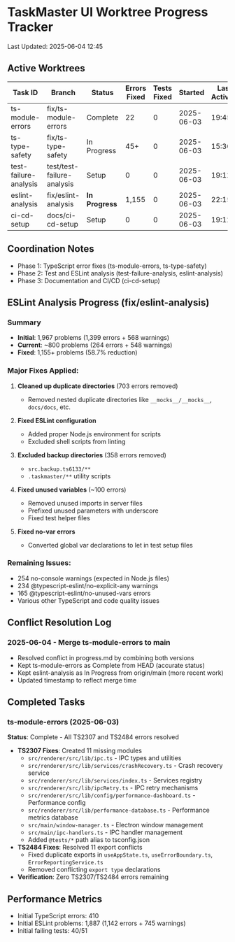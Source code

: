 # TaskMaster UI Worktree Progress Tracker

Last Updated: 2025-06-04 12:45

## Active Worktrees

| Task ID | Branch | Status | Errors Fixed | Tests Fixed | Started | Last Activity |
|---------|--------|--------|--------------|-------------|---------|---------------|
| ts-module-errors | fix/ts-module-errors | Complete | 22 | 0 | 2025-06-03 | 19:45 |
| ts-type-safety | fix/ts-type-safety | In Progress | 45+ | 0 | 2025-06-03 | 15:30 |
| test-failure-analysis | test/test-failure-analysis | Setup | 0 | 0 | 2025-06-03 | 19:12 |
| eslint-analysis | fix/eslint-analysis | **In Progress** | 1,155 | 0 | 2025-06-03 | 22:15 |
| ci-cd-setup | docs/ci-cd-setup | Setup | 0 | 0 | 2025-06-03 | 19:12 |

## Coordination Notes

- Phase 1: TypeScript error fixes (ts-module-errors, ts-type-safety)
- Phase 2: Test and ESLint analysis (test-failure-analysis, eslint-analysis)
- Phase 3: Documentation and CI/CD (ci-cd-setup)

## ESLint Analysis Progress (fix/eslint-analysis)

### Summary
- **Initial**: 1,967 problems (1,399 errors + 568 warnings)
- **Current**: ~800 problems (264 errors + 548 warnings)
- **Fixed**: 1,155+ problems (58.7% reduction)

### Major Fixes Applied:
1. **Cleaned up duplicate directories** (703 errors removed)
   - Removed nested duplicate directories like `__mocks__/__mocks__`, `docs/docs`, etc.
   
2. **Fixed ESLint configuration** 
   - Added proper Node.js environment for scripts
   - Excluded shell scripts from linting
   
3. **Excluded backup directories** (358 errors removed)
   - `src.backup.ts6133/**`
   - `.taskmaster/**` utility scripts
   
4. **Fixed unused variables** (~100 errors)
   - Removed unused imports in server files
   - Prefixed unused parameters with underscore
   - Fixed test helper files
   
5. **Fixed no-var errors**
   - Converted global var declarations to let in test setup files

### Remaining Issues:
- 254 no-console warnings (expected in Node.js files)
- 234 @typescript-eslint/no-explicit-any warnings
- 165 @typescript-eslint/no-unused-vars errors
- Various other TypeScript and code quality issues

## Conflict Resolution Log

### 2025-06-04 - Merge ts-module-errors to main
- Resolved conflict in progress.md by combining both versions
- Kept ts-module-errors as Complete from HEAD (accurate status)
- Kept eslint-analysis as In Progress from origin/main (more recent work)
- Updated timestamp to reflect merge time

## Completed Tasks

### ts-module-errors (2025-06-03)
**Status**: Complete - All TS2307 and TS2484 errors resolved
- **TS2307 Fixes**: Created 11 missing modules
  - `src/renderer/src/lib/ipc.ts` - IPC types and utilities
  - `src/renderer/src/lib/services/crashRecovery.ts` - Crash recovery service
  - `src/renderer/src/lib/services/index.ts` - Services registry
  - `src/renderer/src/lib/ipcRetry.ts` - IPC retry mechanisms
  - `src/renderer/src/lib/config/performance-dashboard.ts` - Performance config
  - `src/renderer/src/lib/performance-database.ts` - Performance metrics database
  - `src/main/window-manager.ts` - Electron window management
  - `src/main/ipc-handlers.ts` - IPC handler management
  - Added `@tests/*` path alias to tsconfig.json
- **TS2484 Fixes**: Resolved 11 export conflicts
  - Fixed duplicate exports in `useAppState.ts`, `useErrorBoundary.ts`, `ErrorReportingService.ts`
  - Removed conflicting `export type` declarations
- **Verification**: Zero TS2307/TS2484 errors remaining

## Performance Metrics

- Initial TypeScript errors: 410
- Initial ESLint problems: 1,887 (1,142 errors + 745 warnings)
- Initial failing tests: 40/51